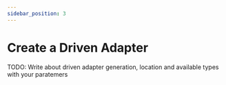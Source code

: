 ```yaml
---
sidebar_position: 3
---
```


# Create a Driven Adapter

TODO: Write about driven adapter generation, location and available types with your paratemers
